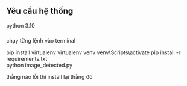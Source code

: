 ## Yêu cầu hệ thống

python 3.10

###

chạy từng lệnh vào terminal

pip install virtualenv
virtualenv venv
venv\Scripts\activate
pip install -r requirements.txt  
python image_detected.py

thằng nào lỗi thì install lại thằng đó
